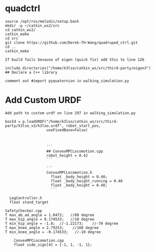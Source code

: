 # quadctrl

```
source /opt/ros/melodic/setup.bash
mkdir -p ~/catkin_ws2/src
cd catkin_ws2/
catkin_make
cd src
git clone https://github.com/Derek-TH-Wang/quadruped_ctrl.git
cd ..
catkin_make
```


```
If build fails bevause of eigen (quick fix) add this to line 126

include_directories("/home/k3lso/catkin_ws/src/third-party/eigen3")
## Declare a C++ library
```

```
comment out #import pyquaternion in walking_simulation.py
```


# Add Custom URDF
```
Add path to custom urdf on line 297 in walking_simulation.py
```
    boxId = p.loadURDF("/home/k3lso/catkin_ws/src/third-party/k3lso_v3/k3lso.urdf", robot_start_pos,
                       useFixedBase=False)
 
                       
                       
                       ```
                       ## ConvexMPCLocomotion.cpp
                       robot_height = 0.42   
                       ```
                       
                       ```
                       ConvexMPCLocomotion.h
                         float _body_height = 0.40;
                         float _body_height_running = 0.40
                         float _body_height = 0.40;
                         ```

```
  LegController.h
  float stand_target
  ```
  
  ```
  SafetyChecker.cpp
  T max_ab_ad_angle = 1.0472;   //60 degree
  T max_hip_angle = 0.174533;   //10 degree
  T min_hip_angle = -1.8;  //-1.22173;    //-70 degree
  T max_knee_angle = 2.79253;    //160 degree
  T min_knee_angle = -0.174533;   //-10 degree
  ```
  ```
      ConvexMPCLocomotion.cpp
      float side_sign[4] = {-1, 1, -1, 1};
```
